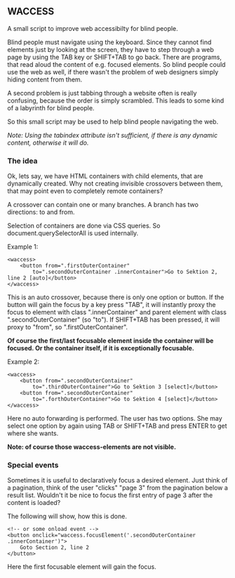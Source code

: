 WACCESS
-

A small script to improve web accessibilty for blind people.

Blind people must navigate using the keyboard. Since they cannot find elements just by 
looking at the screen, they have to step through a web page by using the TAB key or SHIFT+TAB to go back.
There are programs, that read aloud the content of e.g. focused elements. So blind people could 
use the web as well, if there wasn't the problem of web designers simply hiding content from them.

A second problem is just tabbing through a website often is really confusing, because the order is 
simply scrambled. This leads to some kind of a labyrinth for blind people.

So this small script may be used to help blind people navigating the web.

*Note: Using the tabindex attribute isn't sufficient, if there is any dynamic content, otherwise it will do.*

### The idea ###

Ok, lets say, we have HTML containers with child elements, that are dynamically created. 
Why not creating invisible crossovers between them, that may point even to completely remote containers?

A crossover can contain one or many branches. A branch has two directions: to and from. 

Selection of containers are done via CSS queries. So document.querySelectorAll is used internally.

Example 1:
~~~
<waccess>
	<button from=".firstOuterContainer" 
	    to=".secondOuterContainer .innerContainer">Go to Sektion 2, line 2 [auto]</button>
</waccess>
~~~
This is an auto crossover, because there is only one option or button. 
If the button will gain the focus by a key press "TAB", it will instantly proxy the 
focus to element with class ".innerContainer" and parent element with class ".secondOuterContainer" (so "to"). 
If SHIFT+TAB has been pressed, it will proxy to "from", so ".firstOuterContainer".

**Of course the first/last focusable element inside the container will be focused. Or the container itself, 
if it is exceptionally focusable.**

Example 2:
~~~
<waccess>
	<button from=".secondOuterContainer" 
	    to=".thirdOuterContainer">Go to Sektion 3 [select]</button>
	<button from=".secondOuterContainer" 
	    to=".forthOuterContainer">Go to Sektion 4 [select]</button>
</waccess>
~~~
Here no auto forwarding is performed. The user has two options. She may select one option by again using TAB or 
SHIFT+TAB and press ENTER to get where she wants.

**Note: of course those waccess-elements are not visible.**

### Special events ###

Sometimes it is useful to declaratively focus a desired element. Just think of a pagination, think 
of the user "clicks" "page 3" from the pagination below a result list. Wouldn't it be nice to focus 
the first entry of page 3 after the content is loaded?

The following will show, how this is done.
~~~
<!-- or some onload event -->
<button onclick="waccess.focusElement('.secondOuterContainer .innerContainer')">
    Goto Section 2, line 2
</button>
~~~
Here the first focusable element will gain the focus.


